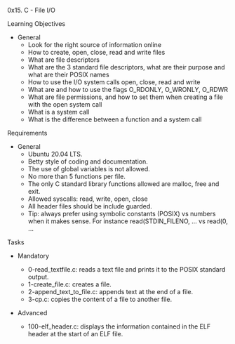0x15. C - File I/O

Learning Objectives
- General
	- Look for the right source of information online
	- How to create, open, close, read and write files
	- What are file descriptors
	- What are the 3 standard file descriptors, what are their purpose and what are their POSIX names
	- How to use the I/O system calls open, close, read and write
	- What are and how to use the flags O_RDONLY, O_WRONLY, O_RDWR
	- What are file permissions, and how to set them when creating a file with the open system call
	- What is a system call
	- What is the difference between a function and a system call

Requirements
- General
	- Ubuntu 20.04 LTS.
	- Betty style of coding and documentation.
	- The use of global variables is not allowed.
	- No more than 5 functions per file.
	- The only C standard library functions allowed are malloc, free and exit.
	- Allowed syscalls: read, write, open, close
	- All header files should be include guarded.
	- Tip: always prefer using symbolic constants (POSIX) vs numbers when it makes sense. For instance read(STDIN_FILENO, ... vs read(0, ...

Tasks
- Mandatory
	- 0-read_textfile.c: reads a text file and prints it to the POSIX standard output.
	- 1-create_file.c: creates a file.
	- 2-append_text_to_file.c: appends text at the end of a file.
	- 3-cp.c: copies the content of a file to another file.

- Advanced
	- 100-elf_header.c: displays the information contained in the ELF header at the start of an ELF file.
